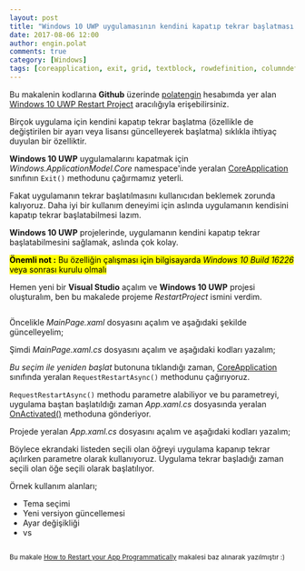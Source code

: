 ```yaml
---
layout: post
title: "Windows 10 UWP uygulamasının kendini kapatıp tekrar başlatması (Restart)"
date: 2017-08-06 12:00
author: engin.polat
comments: true
category: [Windows]
tags: [coreapplication, exit, grid, textblock, rowdefinition, columndefinition, listview, datatemplate, itemtemplate, image, button, itemssource, observablecollection, keyvaluepair, onnavigatedto, bitmapimage, requestrestartasync, async, await, onactivated, launchactivatedeventargs, arguments, frame, navigate]
---
```

<div class="alert alert-success" role="alert" style="margin: 10px 0px; display: block;">
Bu makalenin kodlarına <strong>Github</strong> üzerinde <a href="https://github.com/polatengin" class="alert-link" target="_blank">polatengin</a> hesabımda yer alan <a href="https://github.com/polatengin/blog-codes/tree/master/windows-10-uwp-restart-project" class="alert-link" target="_blank">Windows 10 UWP Restart Project</a> aracılığıyla erişebilirsiniz.
</div>

Birçok uygulama için kendini kapatıp tekrar başlatma (özellikle de değiştirilen bir ayarı veya lisansı güncelleyerek başlatma) sıklıkla ihtiyaç duyulan bir özelliktir.

**Windows 10 UWP** uygulamalarını kapatmak için *Windows.ApplicationModel.Core* namespace'inde yeralan <a href="https://docs.microsoft.com/uwp/api/windows.applicationmodel.core.coreapplication" target="_blank">CoreApplication</a> sınıfının <code>Exit()</code> methodunu çağırmamız yeterli.

Fakat uygulamanın tekrar başlatılmasını kullanıcıdan beklemek zorunda kalıyoruz. Daha iyi bir kullanım deneyimi için aslında uygulamanın kendisini kapatıp tekrar başlatabilmesi lazım.

**Windows 10 UWP** projelerinde, uygulamanın kendini kapatıp tekrar başlatabilmesini sağlamak, aslında çok kolay.

<mark><strong>Önemli not :</strong> Bu özelliğin çalışması için bilgisayarda <em>Windows 10 Build 16226</em> veya sonrası kurulu olmalı</mark>

Hemen yeni bir **Visual Studio** açalım ve **Windows 10 UWP** projesi oluşturalım, ben bu makalede projeme *RestartProject* ismini verdim.

<img class="lazy img-responsive" data-src="/assets/uploads/2017/08/restart-0.png" />

Öncelikle *MainPage.xaml* dosyasını açalım ve aşağıdaki şekilde güncelleyelim;

<script src="https://gist.github.com/polatengin/757a31eaa27549023ba0713a09c040b1.js?file=MainPage.xaml"></script>

Şimdi *MainPage.xaml.cs* dosyasını açalım ve aşağıdaki kodları yazalım;

<script src="https://gist.github.com/polatengin/757a31eaa27549023ba0713a09c040b1.js?file=MainPage.xaml.cs"></script>

*Bu seçim ile yeniden başlat* butonuna tıklandığı zaman, <a href="https://docs.microsoft.com/uwp/api/windows.applicationmodel.core.coreapplication" target="_blank">CoreApplication</a> sınıfında yeralan <code>RequestRestartAsync()</code> methodunu çağırıyoruz.

<code>RequestRestartAsync()</code> methodu parametre alabiliyor ve bu parametreyi, uygulama baştan başlatıldığı zaman *App.xaml.cs* dosyasında yeralan <a href="https://docs.microsoft.com/uwp/api/windows.ui.xaml.application" target="_blank">OnActivated()</a> methoduna gönderiyor.

Projede yeralan *App.xaml.cs* dosyasını açalım ve aşağıdaki kodları yazalım;

<script src="https://gist.github.com/polatengin/757a31eaa27549023ba0713a09c040b1.js?file=App.xaml.cs"></script>

Böylece ekrandaki listeden seçili olan öğreyi uygulama kapanıp tekrar açılırken parametre olarak kullanıyoruz. Uygulama tekrar başladığı zaman seçili olan öğe seçili olarak başlatılıyor.

Örnek kullanım alanları;

<ul>
<li>Tema seçimi</li>
<li>Yeni versiyon güncellemesi</li>
<li>Ayar değişikliği</li>
<li>vs</li>
</ul>

<img class="lazy img-responsive" data-src="/assets/uploads/2017/08/restart-1.png" />

<small>Bu makale <a href="https://blogs.windows.com/buildingapps/2017/07/28/restart-app-programmatically/" target="_blank">How to Restart your App Programmatically</a> makalesi baz alınarak yazılmıştır :)</small>
